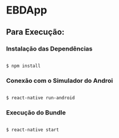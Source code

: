 # EBDApp

## Para Execução:

### Instalação das Dependências

```

$ npm install

```

### Conexão com o Simulador do Androi

```

$ react-native run-android

```

### Execução do Bundle

```

$ react-native start

```